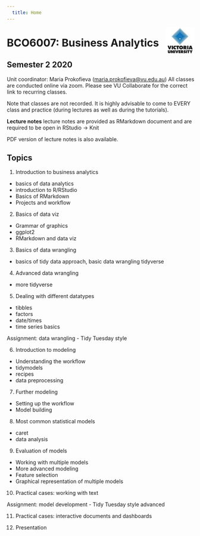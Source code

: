 ```yaml
---
  title: Home
---
```

  
  [<img src="img/VU.png" style="max-width:15%;min-width:40px;float:right;" alt="Victoria University, Business School" />](https://www.vu.edu.au/)

# BCO6007: Business Analytics

## Semester 2 2020

Unit coordinator: Maria Prokofieva (maria.prokofieva@vu.edu.au)
All classes are conducted online via zoom. Please see VU Collaborate for the correct link to recurring classes.

Note that classes are not recorded. It is highly advisable to come to EVERY class and practice (during lectures as well as during the tutorials).

**Lecture notes** lecture notes are provided as RMarkdown document and are required to be open in RStudio -> Knit

PDF version of lecture notes is also available.

## Topics

1. Introduction to business analytics
- basics of data analytics
- introduction to R/RStudio
- Basics of RMarkdown
- Projects and workflow

2. Basics of data viz
- Grammar of graphics
- ggplot2
- RMarkdown and data viz

3. Basics of data wrangling 
- basics of tidy data approach, basic data wrangling
tidyverse

4. Advanced data wrangling
- more tidyverse 

5. Dealing with different datatypes
- tibbles
- factors
- date/times
- time series basics

Assignment: data wrangling  - Tidy Tuesday style

6. Introduction to modeling
- Understanding the workflow
- tidymodels 
- recipes
- data preprocessing

7. Further modeling
- Setting up the workflow
- Model building

8. Most common statistical models
- caret 
- data analysis

9. Evaluation of models
- Working with multiple models
- More advanced modeling 
- Feature selection 
- Graphical representation of multiple models

10. Practical cases: working with text 

Assignment: model development - Tidy Tuesday style advanced

11. Practical cases: interactive documents and dashboards

12. Presentation


